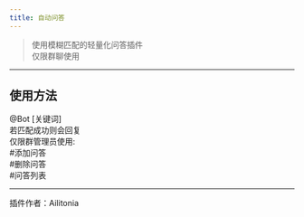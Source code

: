 ```yaml
---
title: 自动问答
---
```


> 使用模糊匹配的轻量化问答插件<br/>
> 仅限群聊使用

---
## 使用方法
@Bot [关键词]<br/>
若匹配成功则会回复<br/>
仅限群管理员使用:<br/>
\#添加问答<br/>
\#删除问答<br/>
\#问答列表

---
插件作者：Ailitonia